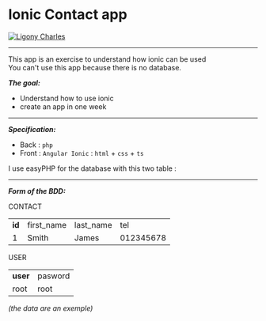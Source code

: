 # Ionic Contact app

[![Ligony Charles](https://img.shields.io/badge/Charles-LinkedIn-1E90E7.svg)](https://www.linkedin.com/in/charles-ligony-893177134/)

***

This app is an exercise  to understand how ionic can be used  
You can't use this app because there is no database.

___The goal:___

 - Understand how to use ionic
 - create an app in one week

***

___Specification:___

 - Back : `php`
 - Front   : `Angular Ionic` : `html` + `css` + `ts`

I use easyPHP for the database with this two table :

***

___Form of the BDD:___

CONTACT
<table>
    <tr>
        <td><b>id</b></td>
        <td>first_name</td>
        <td>last_name</td>
        <td>tel</td>
    </tr>
    <tr>
        <td>1</td>
        <td>Smith</td>
        <td>James</td>
        <td>012345678</td>
    </tr>
</table>

USER
<table>
    <tr>
        <td><b>user</b></td>
        <td>pasword</td>
    </tr>
    <tr>
        <td>root</td>
        <td>root</td>
    </tr>
</table>

_(the data are an exemple)_
